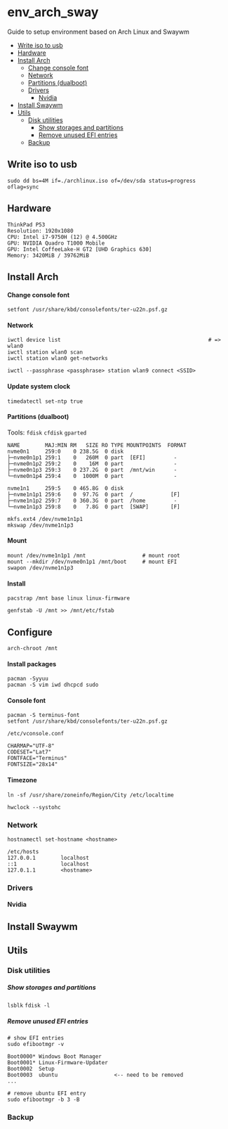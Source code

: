 # env_arch_sway
Guide to setup environment based on Arch Linux and Swaywm 

  * [Write iso to usb](#write-iso-to-usb)
  * [Hardware](#hardware)
  * [Install Arch](#install-arch)
    + [Change console font](#change-console-font)
    + [Network](#network)
    + [Partitions (dualboot)](#partitions--dualboot-)
    + [Drivers](#drivers)
      - [Nvidia](#nvidia)
  * [Install Swaywm](#install-swaywm)
  * [Utils](#utils)
    + [Disk utilities](#disk-utilities)
        * [Show storages and partitions](#show-storages-and-partitions)
        * [Remove unused EFI entries](#remove-unused-efi-entries)
    + [Backup](#backup)


## Write iso to usb
```
sudo dd bs=4M if=./archlinux.iso of=/dev/sda status=progress oflag=sync
```

## Hardware
```
ThinkPad P53
Resolution: 1920x1080
CPU: Intel i7-9750H (12) @ 4.500GHz
GPU: NVIDIA Quadro T1000 Mobile
GPU: Intel CoffeeLake-H GT2 [UHD Graphics 630]
Memory: 3420MiB / 39762MiB
```

## Install Arch
#### Change console font
```
setfont /usr/share/kbd/consolefonts/ter-u22n.psf.gz
```

#### Network
```
iwctl device list                                               # => wlan0
iwctl station wlan0 scan
iwctl station wlan0 get-networks

iwctl --passphrase <passphrase> station wlan9 connect <SSID>
```

#### Update system clock
```
timedatectl set-ntp true
```

#### Partitions (dualboot)
Tools: `fdisk` `cfdisk` `gparted`
```
NAME        MAJ:MIN RM   SIZE RO TYPE MOUNTPOINTS  FORMAT
nvme0n1     259:0    0 238.5G  0 disk                
├─nvme0n1p1 259:1    0   260M  0 part  [EFI]         -
├─nvme0n1p2 259:2    0    16M  0 part                -
├─nvme0n1p3 259:3    0 237.2G  0 part  /mnt/win      -
└─nvme0n1p4 259:4    0  1000M  0 part                -

nvme1n1     259:5    0 465.8G  0 disk 
├─nvme1n1p1 259:6    0  97.7G  0 part  /            [F] 
├─nvme1n1p2 259:7    0 360.3G  0 part  /home         -
└─nvme1n1p3 259:8    0   7.8G  0 part  [SWAP]       [F]
```
```
mkfs.ext4 /dev/nvme1n1p1
mkswap /dev/nvme1n1p3
```

#### Mount
```
mount /dev/nvme1n1p1 /mnt                  # mount root
mount --mkdir /dev/nvme0n1p1 /mnt/boot     # mount EFI
swapon /dev/nvme1n1p3
```

#### Install
```
pacstrap /mnt base linux linux-firmware
```
```
genfstab -U /mnt >> /mnt/etc/fstab
```

## Configure
```
arch-chroot /mnt
```
#### Install packages
```
pacman -Syyuu
pacman -S vim iwd dhcpcd sudo 
```

#### Console font
```
pacman -S terminus-font
setfont /usr/share/kbd/consolefonts/ter-u22n.psf.gz
```
```
/etc/vconsole.conf

CHARMAP="UTF-8"
CODESET="Lat7"
FONTFACE="Terminus"
FONTSIZE="28x14"
```

#### Timezone
```
ln -sf /usr/share/zoneinfo/Region/City /etc/localtime
```
```
hwclock --systohc
```

### Network
```
hostnamectl set-hostname <hostname>
```
```
/etc/hosts
127.0.0.1        localhost
::1              localhost
127.0.1.1        <hostname>
```

### Drivers
#### Nvidia

## Install Swaywm

## Utils
### Disk utilities
##### Show storages and partitions
`lsblk` `fdisk -l`

##### Remove unused EFI entries
```
# show EFI entries
sudo efibootmgr -v

Boot0000* Windows Boot Manager
Boot0001* Linux-Firmware-Updater
Boot0002  Setup
Boot0003  ubuntu                  <-- need to be removed
...

# remove ubuntu EFI entry
sudo efibootmgr -b 3 -B
```

### Backup

